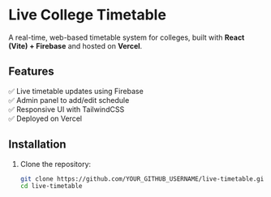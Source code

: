 # Live College Timetable

A real-time, web-based timetable system for colleges, built with **React (Vite) + Firebase** and hosted on **Vercel**.

## Features
✅ Live timetable updates using Firebase  
✅ Admin panel to add/edit schedule  
✅ Responsive UI with TailwindCSS  
✅ Deployed on Vercel  

## Installation

1. Clone the repository:
   ```sh
   git clone https://github.com/YOUR_GITHUB_USERNAME/live-timetable.git
   cd live-timetable
